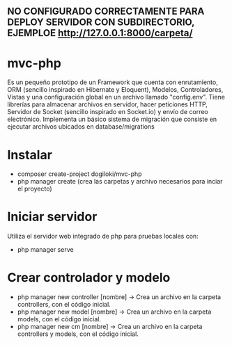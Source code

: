 ## NO CONFIGURADO CORRECTAMENTE PARA DEPLOY SERVIDOR CON SUBDIRECTORIO, EJEMPLOE http://127.0.0.1:8000/carpeta/
# mvc-php
Es un pequeño prototipo de un Framework que cuenta con enrutamiento, ORM (sencillo inspirado en Hibernate y Eloquent), Modelos, Controladores, Vistas y una configuración global en un archivo llamado "config.env".
Tiene librerías para almacenar archivos en servidor, hacer peticiones HTTP, Servidor de Socket (sencillo inspirado en Socket.io) y envío de correo electrónico.
Implementa un básico sistema de migración que consiste en ejecutar archivos ubicados en database/migrations

# Instalar
- composer create-project dogiloki/mvc-php
- php manager create (crea las carpetas y archivo necesarios para inciar el proyecto)
# Iniciar servidor
Utiliza el servidor web integrado de php para pruebas locales con:
- php manager serve

# Crear controlador y modelo
- php manager new controller [nombre] -> Crea un archivo en la carpeta controllers, con el código inicial.
- php manager new model [nombre] -> Crea un archivo en la carpeta models, con el código inicial.
- php manager new cm [nombre] -> Crea un archivo en la carpeta controllers y models, con el código inicial.
